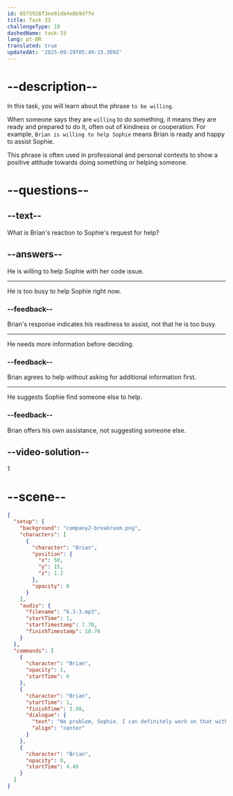 ```yaml
---
id: 65f5928f3ee01db4e8b9d7fe
title: Task 33
challengeType: 19
dashedName: task-33
lang: pt-BR
translated: true
updatedAt: '2025-09-29T05:49:15.309Z'
---
```


<!-- (Audio) Brian: No problem, Sophie. I can definitely work on that with you. -->

# --description--

In this task, you will learn about the phrase `to be willing`.

When someone says they are `willing` to do something, it means they are ready and prepared to do it, often out of kindness or cooperation. For example, `Brian is willing to help Sophie` means Brian is ready and happy to assist Sophie.

This phrase is often used in professional and personal contexts to show a positive attitude towards doing something or helping someone.

# --questions--

## --text--

What is Brian's reaction to Sophie's request for help?

## --answers--

He is willing to help Sophie with her code issue.

---

He is too busy to help Sophie right now.

### --feedback--

Brian's response indicates his readiness to assist, not that he is too busy.

---

He needs more information before deciding.

### --feedback--

Brian agrees to help without asking for additional information first.

---

He suggests Sophie find someone else to help.

### --feedback--

Brian offers his own assistance, not suggesting someone else.

## --video-solution--

1

# --scene--

```json
{
  "setup": {
    "background": "company2-breakroom.png",
    "characters": [
      {
        "character": "Brian",
        "position": {
          "x": 50,
          "y": 15,
          "z": 1.2
        },
        "opacity": 0
      }
    ],
    "audio": {
      "filename": "6.3-3.mp3",
      "startTime": 1,
      "startTimestamp": 7.78,
      "finishTimestamp": 10.76
    }
  },
  "commands": [
    {
      "character": "Brian",
      "opacity": 1,
      "startTime": 0
    },
    {
      "character": "Brian",
      "startTime": 1,
      "finishTime": 3.98,
      "dialogue": {
        "text": "No problem, Sophie. I can definitely work on that with you.",
        "align": "center"
      }
    },
    {
      "character": "Brian",
      "opacity": 0,
      "startTime": 4.48
    }
  ]
}
```
